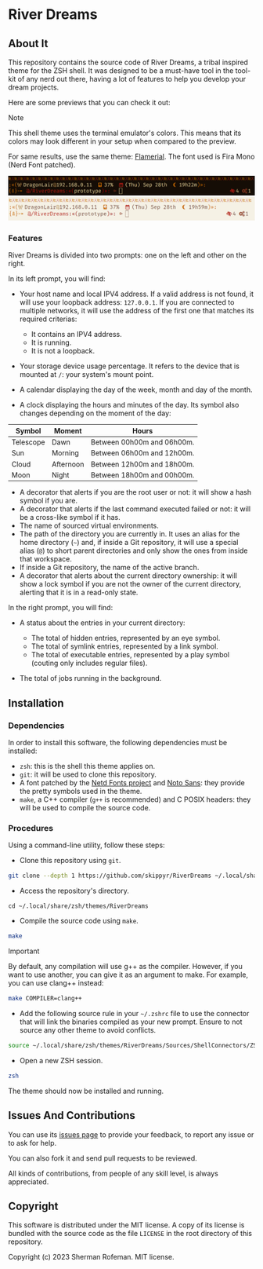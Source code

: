 # River Dreams
## About It
This repository contains the source code of River Dreams, a tribal inspired theme for the ZSH shell.
It was designed to be a must-have tool in the tool-kit of any nerd out there, having a lot of
features to help you develop your dream projects.

Here are some previews that you can check it out:

> [!NOTE]
>
> This shell theme uses the terminal emulator's colors. This means that its colors may look
> different in your setup when compared to the preview.
>
> For same results, use the same theme: [Flamerial](https://github.com/skippyr/flamerial). The font used
> is Fira Mono (Nerd Font patched).

![](Assets/PreviewDark.png)
![](Assets/PreviewLight.png)

### Features
River Dreams is divided into two prompts: one on the left and other on the right.

In its left prompt, you will find:

-   Your host name and local IPV4 address. If a valid address is not found, it will use your
    loopback address: `127.0.0.1`. If you are connected to multiple networks, it will use the
    address of the first one that matches its required criterias:

    -   It contains an IPV4 address.
    -   It is running.
    -   It is not a loopback.

-   Your storage device usage percentage. It refers to the device that is mounted at `/`: your
    system's mount point.
-   A calendar displaying the day of the week, month and day of the month.
-   A clock displaying the hours and minutes of the day. Its symbol also changes depending on the
    moment of the day:

| Symbol    | Moment    | Hours                      |
| --------- | --------- | -------------------------  |
| Telescope | Dawn      | Between 00h00m and 06h00m. |
| Sun       | Morning   | Between 06h00m and 12h00m. |
| Cloud     | Afternoon | Between 12h00m and 18h00m. |
| Moon      | Night     | Between 18h00m and 00h00m. |

-   A decorator that alerts if you are the root user or not: it will show a hash symbol if you are.
-   A decorator that alerts if the last command executed failed or not: it will be a cross-like
    symbol if it has.
-   The name of sourced virtual environments.
-   The path of the directory you are currently in. It uses an alias for the home directory (`~`)
    and, if inside a Git repository, it will use a special alias (`@`) to short parent directories
    and only show the ones from inside that workspace.
-   If inside a Git repository, the name of the active branch.
-   A decorator that alerts about the current directory ownership: it will show a lock symbol if you
    are not the owner of the current directory, alerting that it is in a read-only state.

In the right prompt, you will find:

-   A status about the entries in your current directory:

    -   The total of hidden entries, represented by an eye symbol.
    -   The total of symlink entries, represented by a link symbol.
    -   The total of executable entries, represented by a play symbol (couting only includes regular
        files).

-   The total of jobs running in the background.

## Installation
### Dependencies
In order to install this software, the following dependencies must be installed:

-   `zsh`: this is the shell this theme applies on.
-   `git`: it will be used to clone this repository.
-   A font patched by the [Netd Fonts project](https://www.nerdfonts.com/font-downloads) and [Noto
    Sans](https://fonts.google.com/noto/specimen/Noto+Sans): they provide the pretty symbols used in
    the theme.
-   `make`, a C++ compiler (`g++` is recommended) and C POSIX headers: they will be used to compile
    the source code.

### Procedures
Using a command-line utility, follow these steps:

-   Clone this repository using `git`.

```bash
git clone --depth 1 https://github.com/skippyr/RiverDreams ~/.local/share/zsh/themes/RiverDreams
```

-   Access the repository's directory.

```
cd ~/.local/share/zsh/themes/RiverDreams
```

-   Compile the source code using `make`.

```bash
make
```

> [!IMPORTANT]
>
> By default, any compilation will use g++ as the compiler. However, if you want to use another, you
> can give it as an argument to make. For example, you can use clang++ instead:

```bash
make COMPILER=clang++
```

-   Add the following source rule in your `~/.zshrc` file to use the connector that will link the
    binaries compiled as your new prompt. Ensure to not source any other theme to avoid conflicts.

```bash
source ~/.local/share/zsh/themes/RiverDreams/Sources/ShellConnectors/ZSHConnector.zsh
```

-   Open a new ZSH session.

```bash
zsh
```

The theme should now be installed and running.

## Issues And Contributions
You can use its [issues page](https://github.com/skippyr/RiverDreams/issues) to provide your
feedback, to report any issue or to ask for help.

You can also fork it and send pull requests to be reviewed.

All kinds of contributions, from people of any skill level, is always appreciated.

## Copyright
This software is distributed under the MIT license. A copy of its license is bundled with the source
code as the file `LICENSE` in the root directory of this repository.

Copyright (c) 2023 Sherman Rofeman. MIT license.
